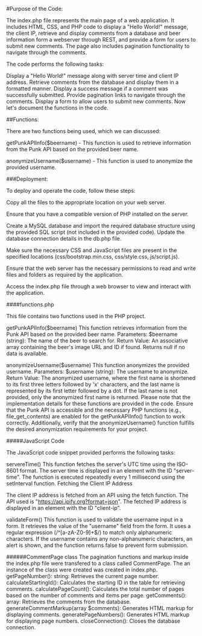 #Purpose of the Code:

The index.php file represents the main page of a web application. It includes HTML, CSS, and PHP code to display a "Hello World!" message, the client IP, retrieve and display comments from a database and beer information form a webserver through REST, and provide a form for users to submit new comments. The page also includes pagination functionality to navigate through the comments.

The code performs the following tasks:

Display a "Hello World!" message along with server time and client IP address.
Retrieve comments from the database and display them in a formatted manner.
Display a success message if a comment was successfully submitted.
Provide pagination links to navigate through the comments.
Display a form to allow users to submit new comments.
Now let's document the functions in the code.

##Functions:

There are two functions being used, which we can discussed:

getPunkAPIInfo($beername) - This function is used to retrieve information from the Punk API based on the provided beer name.

anonymizeUsername($username) - This function is used to anonymize the provided username.

###Deployment:

To deploy and operate the code, follow these steps:

Copy all the files to the appropriate location on your web server.

Ensure that you have a compatible version of PHP installed on the server.

Create a MySQL database and import the required database structure using the provided SQL script (not included in the provided code). Update the database connection details in the db.php file.

Make sure the necessary CSS and JavaScript files are present in the specified locations (css/bootstrap.min.css, css/style.css, js/script.js).

Ensure that the web server has the necessary permissions to read and write files and folders as required by the application.

Access the index.php file through a web browser to view and interact with the application.

####functions.php

This file contains two functions used in the PHP project.

getPunkAPIInfo($beername)
This function retrieves information from the Punk API based on the provided beer name.
Parameters:
$beername (string): The name of the beer to search for.
Return Value:
An associative array containing the beer's image URL and ID if found.
Returns null if no data is available.

anonymizeUsername($username)
This function anonymizes the provided username.
Parameters:
$username (string): The username to anonymize.
Return Value:
The anonymized username, where the first name is shortened to its first three letters followed by 'x' characters, and the last name is represented by its first letter followed by a dot.
If the last name is not provided, only the anonymized first name is returned.
Please note that the implementation details for these functions are provided in the code. Ensure that the Punk API is accessible and the necessary PHP functions (e.g., file_get_contents) are enabled for the getPunkAPIInfo() function to work correctly. Additionally, verify that the anonymizeUsername() function fulfills the desired anonymization requirements for your project.

#####JavaScript Code

The JavaScript code snippet provided performs the following tasks:

servereTime()
This function fetches the server's UTC time using the ISO-8601 format.
The server time is displayed in an element with the ID "server-time".
The function is executed repeatedly every 1 millisecond using the setInterval function.
Fetching the Client IP Address

The client IP address is fetched from an API using the fetch function.
The API used is "https://api.ipify.org?format=json".
The fetched IP address is displayed in an element with the ID "client-ip".

validateForm()
This function is used to validate the username input in a form.
It retrieves the value of the "username" field from the form.
It uses a regular expression (/^[a-zA-Z0-9]+$/) to match only alphanumeric characters.
If the username contains any non-alphanumeric characters, an alert is shown, and the function returns false to prevent form submission.

######CommentPage class
The pagination functions and markup inside the index.php file were transfered to a class called CommentPage. The an instance of the class were created was created in index.php.
getPageNumber(): string: Retrieves the current page number.
calculateStartingId(): Calculates the starting ID in the table for retrieving comments.
calculatePageCount(): Calculates the total number of pages based on the number of comments and items per page.
getComments(): array: Retrieves the comments from the database.
generateCommentMarkup(array $comments): Generates HTML markup for displaying comments.
generatePageNumbers(): Generates HTML markup for displaying page numbers.
closeConnection(): Closes the database connection.


